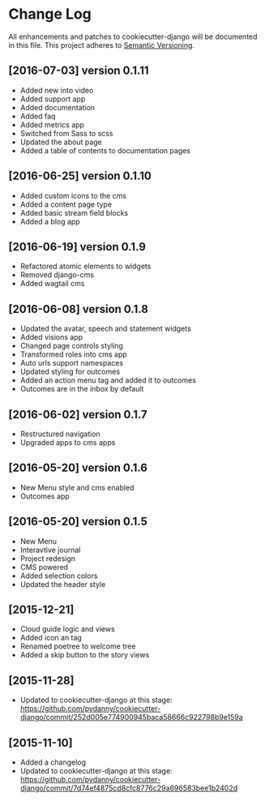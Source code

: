 # Change Log
All enhancements and patches to cookiecutter-django will be documented in this file.
This project adheres to [Semantic Versioning](http://semver.org/).


## [2016-07-03] version 0.1.11
+ Added new into video 
+ Added support app 
+ Added documentation
+ Added faq
+ Added metrics app
+ Switched from Sass to scss
+ Updated the about page
+ Added a table of contents to documentation pages

## [2016-06-25] version 0.1.10
+ Added custom icons to the cms
+ Added a content page type
+ Added basic stream field blocks
+ Added a blog app

## [2016-06-19] version 0.1.9
+ Refactored atomic elements to widgets
+ Removed django-cms
+ Added wagtail cms

## [2016-06-08] version 0.1.8
+ Updated the avatar, speech and statement widgets
+ Added visions app
+ Changed page controls styling
+ Transformed roles into cms app
+ Auto urls support namespaces
+ Updated styling for outcomes
+ Added an action menu tag and added it to outcomes
+ Outcomes are in the inbox by default

## [2016-06-02] version 0.1.7
+ Restructured navigation
+ Upgraded apps to cms apps

## [2016-05-20] version 0.1.6
+ New Menu style and cms enabled
+ Outcomes app

## [2016-05-20] version 0.1.5
+ New Menu
+ Interavtive journal
+ Project redesign
+ CMS powered
+ Added selection colors
+ Updated the header style


## [2015-12-21]
+ Cloud guide logic and views
+ Added icon an tag
+ Renamed poetree to welcome tree
+ Added a skip button to the story views

## [2015-11-28]
+ Updated to cookiecutter-django at this stage: https://github.com/pydanny/cookiecutter-django/commit/252d005e774900945baca58666c922798b9e159a

## [2015-11-10]
+ Added a changelog
+ Updated to cookiecutter-django at this stage: https://github.com/pydanny/cookiecutter-django/commit/7d74ef4875cd8cfc8776c29a696583bee1b2402d
